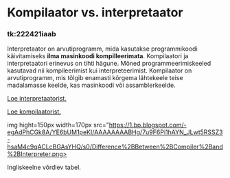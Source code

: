 <!DOCTYPE html>
<html>
<body>

<h1>Kompilaator vs. interpretaator</h1>

<h3>tk:222421iaab</h3>

</body>
</html>


   Interpretaator on arvutiprogramm, mida kasutakse programmikoodi käivitamiseks <b>ilma masinkoodi kompilleerimata</b>. Kompilaatori ja interpretaatori erinevus on tihti hägune. Mõned programmeerimiskeeled kasutavad nii kompileerimist kui interpreteerimist. Kompilaator on arvutiprogramm, mis tõlgib enamasti kõrgema lähtekeele teise madalamasse keelde, kas masinkoodi või assamblerkeelde.

<a href="https://en.wikipedia.org/wiki/Interpreter_(computing)"> Loe interpretaatorist.</a>

<a href="https://en.wikipedia.org/wiki/Compiler"> Loe kompilaatorist.</a>

img
hight=150px
width=170px
src="https://1.bp.blogspot.com/-egAdPhCGk8A/YE6bUM1peKI/AAAAAAAABHg/7u9F6Pi1hAYN_JLwt5RSSZ3-hsaM4c9qACLcBGAsYHQ/s0/Difference%2BBetween%2BCompiler%2Band%2BInterpreter.png> 

Ingliskeelne võrdlev tabel.


